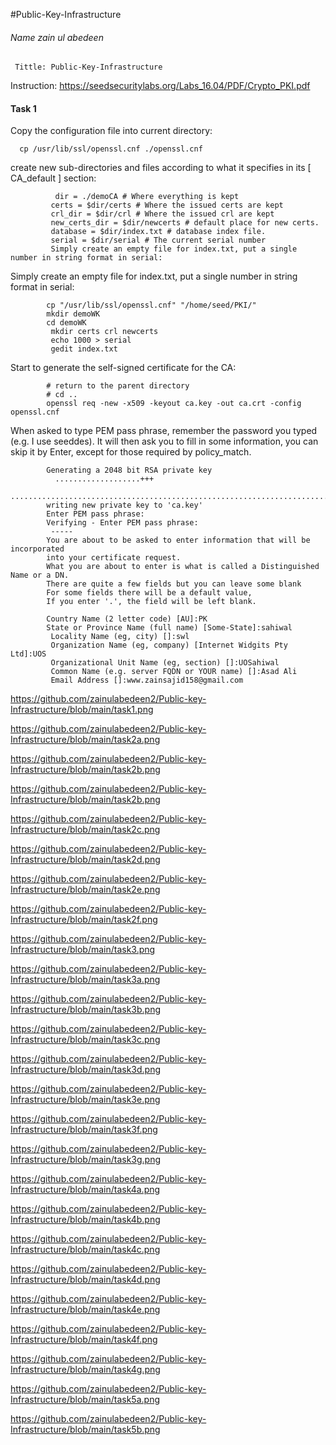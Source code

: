 #Public-Key-Infrastructure
 ###### Name zain	ul abedeen
	 Tittle: Public-Key-Infrastructure
   Instruction: https://seedsecuritylabs.org/Labs_16.04/PDF/Crypto_PKI.pdf
   #### Task 1
   Copy the configuration file into current directory:
   
      cp /usr/lib/ssl/openssl.cnf ./openssl.cnf
      
  create new sub-directories and files according to what it specifies in its [ CA_default ] section:
  
              dir = ./demoCA # Where everything is kept
             certs = $dir/certs # Where the issued certs are kept
             crl_dir = $dir/crl # Where the issued crl are kept
             new_certs_dir = $dir/newcerts # default place for new certs.
             database = $dir/index.txt # database index file.
             serial = $dir/serial # The current serial number
             Simply create an empty file for index.txt, put a single number in string format in serial:
 Simply create an empty file for index.txt, put a single number in string format in serial:

            cp "/usr/lib/ssl/openssl.cnf" "/home/seed/PKI/"
            mkdir demoWK
            cd demoWK
             mkdir certs crl newcerts
             echo 1000 > serial
             gedit index.txt
  Start to generate the self-signed certificate for the CA:

            # return to the parent directory
            # cd ..
            openssl req -new -x509 -keyout ca.key -out ca.crt -config openssl.cnf 
When asked to type PEM pass phrase, remember the password you typed (e.g. I use seeddes). It will then ask you to fill in some information, you can skip it by Enter, except for those required by policy_match.

            Generating a 2048 bit RSA private key
              ...................+++
             .............................................................................+++
            writing new private key to 'ca.key'
            Enter PEM pass phrase:
            Verifying - Enter PEM pass phrase:
             -----
            You are about to be asked to enter information that will be incorporated
            into your certificate request.
            What you are about to enter is what is called a Distinguished Name or a DN.
            There are quite a few fields but you can leave some blank
            For some fields there will be a default value,
            If you enter '.', the field will be left blank.
            
            Country Name (2 letter code) [AU]:PK
            State or Province Name (full name) [Some-State]:sahiwal
             Locality Name (eg, city) []:swl
             Organization Name (eg, company) [Internet Widgits Pty Ltd]:UOS
             Organizational Unit Name (eg, section) []:UOSahiwal
             Common Name (e.g. server FQDN or YOUR name) []:Asad Ali
             Email Address []:www.zainsajid158@gmail.com
      
      
     
      
      
     
https://github.com/zainulabedeen2/Public-key-Infrastructure/blob/main/task1.png

https://github.com/zainulabedeen2/Public-key-Infrastructure/blob/main/task2a.png

https://github.com/zainulabedeen2/Public-key-Infrastructure/blob/main/task2b.png

https://github.com/zainulabedeen2/Public-key-Infrastructure/blob/main/task2b.png

https://github.com/zainulabedeen2/Public-key-Infrastructure/blob/main/task2c.png

https://github.com/zainulabedeen2/Public-key-Infrastructure/blob/main/task2d.png

https://github.com/zainulabedeen2/Public-key-Infrastructure/blob/main/task2e.png

https://github.com/zainulabedeen2/Public-key-Infrastructure/blob/main/task2f.png

https://github.com/zainulabedeen2/Public-key-Infrastructure/blob/main/task3.png

https://github.com/zainulabedeen2/Public-key-Infrastructure/blob/main/task3a.png

https://github.com/zainulabedeen2/Public-key-Infrastructure/blob/main/task3b.png

https://github.com/zainulabedeen2/Public-key-Infrastructure/blob/main/task3c.png

https://github.com/zainulabedeen2/Public-key-Infrastructure/blob/main/task3d.png

https://github.com/zainulabedeen2/Public-key-Infrastructure/blob/main/task3e.png

https://github.com/zainulabedeen2/Public-key-Infrastructure/blob/main/task3f.png

https://github.com/zainulabedeen2/Public-key-Infrastructure/blob/main/task3g.png

https://github.com/zainulabedeen2/Public-key-Infrastructure/blob/main/task4a.png

https://github.com/zainulabedeen2/Public-key-Infrastructure/blob/main/task4b.png

https://github.com/zainulabedeen2/Public-key-Infrastructure/blob/main/task4c.png

https://github.com/zainulabedeen2/Public-key-Infrastructure/blob/main/task4d.png

https://github.com/zainulabedeen2/Public-key-Infrastructure/blob/main/task4e.png

https://github.com/zainulabedeen2/Public-key-Infrastructure/blob/main/task4f.png

https://github.com/zainulabedeen2/Public-key-Infrastructure/blob/main/task4g.png

https://github.com/zainulabedeen2/Public-key-Infrastructure/blob/main/task5a.png

https://github.com/zainulabedeen2/Public-key-Infrastructure/blob/main/task5b.png
